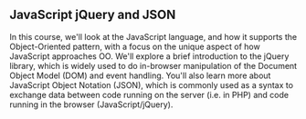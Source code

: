 JavaScript jQuery and JSON
------------------------------------------

In this course, we'll look at the JavaScript language, and how it supports the Object-Oriented pattern, with a focus on the unique aspect 
of how JavaScript approaches OO. We'll explore a brief introduction to the jQuery library, which is widely used to do in-browser
manipulation of the Document Object Model (DOM) and event handling. You'll also learn more about JavaScript Object Notation (JSON), which 
is commonly used as a syntax to exchange data between code running on the server (i.e. in PHP) and code running in the browser 
(JavaScript/jQuery).

